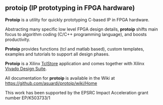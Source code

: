 ## protoip (IP prototyping in FPGA hardware)

**Protoip** is a utility for quickly prototyping C-based IP in FPGA hardware.

Abstracting many specific low level FPGA design details, **protoip** shifts main focus to algorithm coding (C/C++ programming language), and boosts productivity.

**Protoip** provides functions (tcl and matlab based), custom templates, examples and tutorials to support all design phases.

**Protoip** is a Xilinx [TclStore](http://www.xilinx.com/products/design-tools/vivado/Tcl-store.html) application and comes together with Xilinx [Vivado Design Suite](http://www.xilinx.com/products/design-tools/vivado/index.htm).

All documentation for **protoip** is available in the Wiki at https://github.com/asuardi/protoip/wiki/Home

This work has been supported by the EPSRC Impact Acceleration grant number EP/K503733/1 
